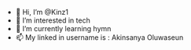 - 👋 Hi, I’m @Kinz1
- 👀 I’m interested in tech
- 🌱 I’m currently learning hymn
- 📫 My linked in username is : Akinsanya Oluwaseun 


<!---
Kinz1/Kinz1 is a ✨ special ✨ repository because its `README.md` (this file) appears on your GitHub profile.
You can click the Preview link to take a look at your changes.
--->
